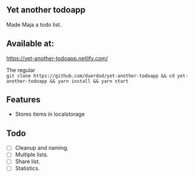 ## Yet another todoapp

Made Maja a todo list.

## Available at:

https://yet-another-todoapp.netlify.com/

The regular  
`git clone https://github.com/duerdod/yet-another-todoapp && cd yet-another-todoapp && yarn install && yarn start`

## Features

- Stores items in localstorage

## Todo

- [ ] Cleanup and naming.
- [ ] Multiple lists.
- [ ] Share list.
- [ ] Statistics.
